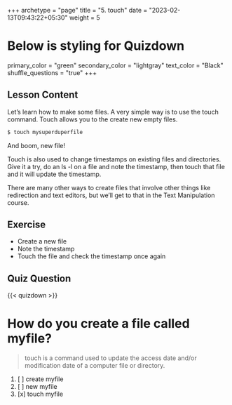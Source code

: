 +++
archetype = "page"
title = "5. touch"
date = "2023-02-13T09:43:22+05:30"
weight = 5
# Below is styling for Quizdown
primary_color = "green"
secondary_color = "lightgray"
text_color = "Black"
shuffle_questions = "true"
+++

## Lesson Content

Let’s learn how to make some files. A very simple way is to use the touch command. Touch allows you to the create new empty files.

```bash
$ touch mysuperduperfile 
```

And boom, new file! 

Touch is also used to change timestamps on existing files and directories. Give it a try, do an ls -l on a file and note the timestamp, then touch that file and it will update the timestamp. 

There are many other ways to create files that involve other things like redirection and text editors, but we’ll get to that in the Text Manipulation course.

## Exercise


- Create a new file 
- Note the timestamp 
- Touch the file and check the timestamp once again 

## Quiz Question

{{< quizdown >}}

# How do you create a file called myfile?

> touch is a command used to update the access date and/or modification date of a computer file or directory.

1. [ ] create myfile
2. [ ] new myfile
3. [x] touch myfile